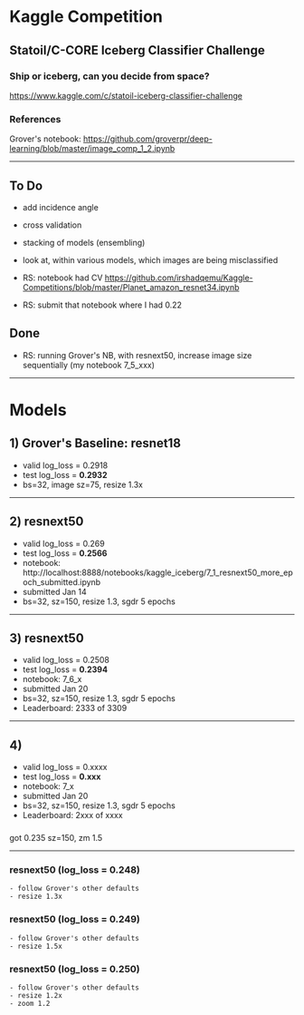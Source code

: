 # Kaggle Competition


## Statoil/C-CORE Iceberg Classifier Challenge
### Ship or iceberg, can you decide from space?

https://www.kaggle.com/c/statoil-iceberg-classifier-challenge  

### References
Grover's notebook:  https://github.com/groverpr/deep-learning/blob/master/image_comp_1_2.ipynb

---
## To Do
- add incidence angle
- cross validation
- stacking of models (ensembling)
- look at, within various models, which images are being misclassified

- RS: notebook had CV  https://github.com/irshadqemu/Kaggle-Competitions/blob/master/Planet_amazon_resnet34.ipynb
- RS: submit that notebook where I had 0.22

## Done
- RS: running Grover's NB, with resnext50, increase image size sequentially (my notebook 7_5_xxx)

---
# Models

## 1)  Grover's Baseline:  resnet18
* valid log_loss = 0.2918
* test  log_loss = **0.2932**  
* bs=32, image sz=75, resize 1.3x

---
## 2)  resnext50
* valid log_loss = 0.269
* test  log_loss = **0.2566**  
* notebook:  http://localhost:8888/notebooks/kaggle_iceberg/7_1_resnext50_more_epoch_submitted.ipynb
* submitted Jan 14
* bs=32, sz=150, resize 1.3, sgdr 5 epochs

---
## 3)  resnext50
* valid log_loss = 0.2508
* test  log_loss = **0.2394**  
* notebook:  7_6_x
* submitted Jan 20
* bs=32, sz=150, resize 1.3, sgdr 5 epochs
* Leaderboard:  2333 of 3309

---
## 4)  
* valid log_loss = 0.xxxx
* test  log_loss = **0.xxx**  
* notebook:  7_x
* submitted Jan 20
* bs=32, sz=150, resize 1.3, sgdr 5 epochs
* Leaderboard:  2xxx of xxxx
    
###
got 0.235 sz=150, zm 1.5


---
    
### resnext50 (log_loss = 0.248)
    - follow Grover's other defaults
    - resize 1.3x
    

### resnext50 (log_loss = 0.249)
    - follow Grover's other defaults
    - resize 1.5x
    
   
### resnext50 (log_loss = 0.250)
    - follow Grover's other defaults
    - resize 1.2x
    - zoom 1.2
    
    
    
    
    

